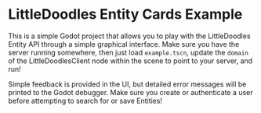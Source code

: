 # LittleDoodles Entity Cards Example

This is a simple Godot project that allows you to play with the LittleDoodles
Entity API through a simple graphical interface. Make sure you have the server
running somewhere, then just load `example.tscn`, update the `domain` of the 
LittleDoodlesClient node within the scene to point to your server, and run!

Simple feedback is provided in the UI, but detailed error messages will be
printed to the Godot debugger. Make sure you create or authenticate a user
before attempting to search for or save Entities!
